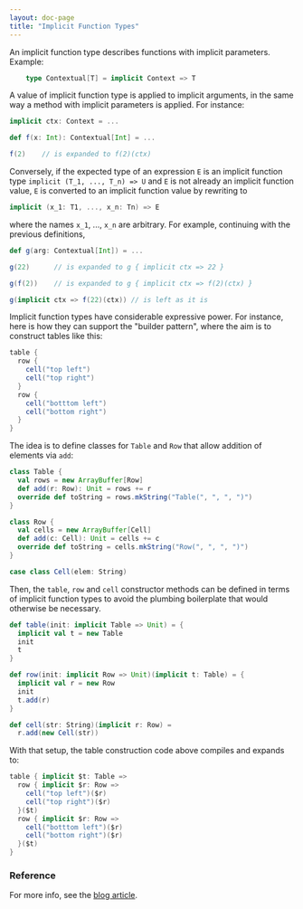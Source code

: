 ```yaml
---
layout: doc-page
title: "Implicit Function Types"
---
```


An implicit function type describes functions with implicit parameters. Example:

```scala
    type Contextual[T] = implicit Context => T
```

A value of implicit function type is applied to implicit arguments, in
the same way a method with implicit parameters is applied. For instance:
```scala
implicit ctx: Context = ...

def f(x: Int): Contextual[Int] = ...

f(2)    // is expanded to f(2)(ctx)
```
Conversely, if the expected type of an expression `E` is an implicit
function type `implicit (T_1, ..., T_n) => U` and `E` is not already an
implicit function value, `E` is converted to an implicit function value
by rewriting to
```scala
implicit (x_1: T1, ..., x_n: Tn) => E
```
where the names `x_1`, ..., `x_n` are arbitrary. For example, continuing
with the previous definitions,
```scala
def g(arg: Contextual[Int]) = ...

g(22)      // is expanded to g { implicit ctx => 22 }

g(f(2))    // is expanded to g { implicit ctx => f(2)(ctx) }

g(implicit ctx => f(22)(ctx)) // is left as it is
```
Implicit function types have considerable expressive power. For
instance, here is how they can support the "builder pattern", where
the aim is to construct tables like this:
```scala
table {
  row {
    cell("top left")
    cell("top right")
  }
  row {
    cell("botttom left")
    cell("bottom right")
  }
}
```
The idea is to define classes for `Table` and `Row` that allow
addition of elements via `add`:
```scala
class Table {
  val rows = new ArrayBuffer[Row]
  def add(r: Row): Unit = rows += r
  override def toString = rows.mkString("Table(", ", ", ")")
}

class Row {
  val cells = new ArrayBuffer[Cell]
  def add(c: Cell): Unit = cells += c
  override def toString = cells.mkString("Row(", ", ", ")")
}

case class Cell(elem: String)
```
Then, the `table`, `row` and `cell` constructor methods can be defined
in terms of implicit function types to avoid the plumbing boilerplate
that would otherwise be necessary.
```scala
def table(init: implicit Table => Unit) = {
  implicit val t = new Table
  init
  t
}

def row(init: implicit Row => Unit)(implicit t: Table) = {
  implicit val r = new Row
  init
  t.add(r)
}

def cell(str: String)(implicit r: Row) =
  r.add(new Cell(str))
```
With that setup, the table construction code above compiles and expands to:
```scala
table { implicit $t: Table =>
  row { implicit $r: Row =>
    cell("top left")($r)
    cell("top right")($r)
  }($t)
  row { implicit $r: Row =>
    cell("botttom left")($r)
    cell("bottom right")($r)
  }($t)
}
```
### Reference

For more info, see the [blog article](https://www.scala-lang.org/blog/2016/12/07/implicit-function-types.html).
